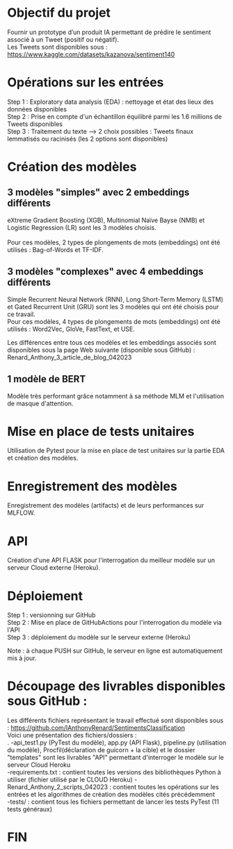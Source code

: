 # Objectif du projet

Fournir un prototype d’un produit IA permettant de prédire le sentiment associé à un Tweet (positif ou négatif).<br/> 
Les Tweets sont disponibles sous : https://www.kaggle.com/datasets/kazanova/sentiment140

# Opérations sur les entrées

Step 1 : Exploratory data analysis (EDA) : nettoyage et état des lieux des données disponibles<br/> 
Step 2 : Prise en compte d'un échantillon équilibré parmi les 1.6 millions de Tweets disponibles<br/> 
Step 3 : Traitement du texte --> 2 choix possibles : Tweets finaux lemmatisés ou racinisés (les 2 options sont disponibles)<br/> 

# Création des modèles
 
## 3 modèles "simples" avec 2 embeddings différents 

eXtreme Gradient Boosting (XGB), Multinomial Naïve Bayse (NMB) et Logistic Regression (LR) sont les 3 modèles choisis.<br/>  
Pour ces modèles, 2 types de plongements de mots (embeddings) ont été utilisés : Bag-of-Words et TF-IDF.<br/> 

## 3 modèles "complexes" avec 4 embeddings différents 
Simple Recurrent Neural Network (RNN), Long Short-Term Memory (LSTM) et Gated Recurrent Unit (GRU) sont les 3 modèles qui ont été choisis pour ce travail.<br/> 
Pour ces modèles, 4 types de plongements de mots (embeddings) ont été utilisés : Word2Vec, GloVe, FastText, et USE.<br/> 

Les différences entre tous ces modèles et les embeddings associés sont disponibles sous la page Web suivante (disponible sous GitHub) : 
Renard_Anthony_3_article_de_blog_042023

## 1 modèle de BERT
Modèle très performant grâce notamment à sa méthode MLM et l'utilisation de masque d'attention.<br/> 


# Mise en place de tests unitaires
Utilisation de Pytest pour la mise en place de test unitaires sur la partie EDA et création des modèles.<br/>  

# Enregistrement des modèles
Enregistrement des modèles (artifacts) et de leurs performances sur MLFLOW.<br/> 

# API
Création d'une API FLASK pour l'interrogation du meilleur modèle sur un serveur Cloud externe (Heroku).<br/> 

# Déploiement 

Step 1 : versionning sur GitHub<br/> 
Step 2 : Mise en place de GitHubActions pour l'interrogation du modèle via l'API<br/> 
Step 3 : déploiement du modèle sur le serveur externe (Heroku)<br/> 


Note : à chaque PUSH sur GitHub, le serveur en ligne est automatiquement mis à jour.<br/> 

# Découpage des livrables disponibles sous GitHub :

Les différents fichiers représentant le travail effectué sont disponibles sous :  https://github.com/IAnthonyRenard/SentimentsClassification<br/> 
Voici une présentation des fichiers/dossiers :<br/> .
-api_test1.py (PyTest du modèle), app.py (API Flask), pipeline.py (utilisation du modèle), Procfil(déclaration de guicorn + la cible) et le dossier "templates" sont les livrables "API" permettant d'interroger le modèle sur le serveur Cloud Heroku<br/> 
-requirements.txt : contient toutes les versions des bibliothèques Python à utiliser (fichier utilisé par le CLOUD Heroku)
-Renard_Anthony_2_scripts_042023 : contient toutes les opérations sur les entrées et les algorithmes de création des modèles cités précédemment<br/> 
-tests/ : contient tous les fichiers permettant de lancer les tests PyTest (11 tests généraux) <br> 


# FIN